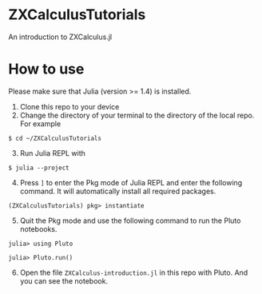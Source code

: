# ZXCalculusTutorials
An introduction to ZXCalculus.jl

# How to use

Please make sure that Julia (version >= 1.4) is installed.

1. Clone this repo to your device
2. Change the directory of your terminal to the directory of the local repo. For example 
```
$ cd ~/ZXCalculusTutorials
```
3. Run Julia REPL with
```
$ julia --project
```
4. Press `]` to enter the Pkg mode of Julia REPL and enter the following command. It will automatically install all required packages.
```julia-repl
(ZXCalculusTutorials) pkg> instantiate
```
5. Quit the Pkg mode and use the following command to run the Pluto notebooks.
```julia-repl
julia> using Pluto

julia> Pluto.run()

```
6. Open the file `ZXCalculus-introduction.jl` in this repo with Pluto. And you can see the notebook.
